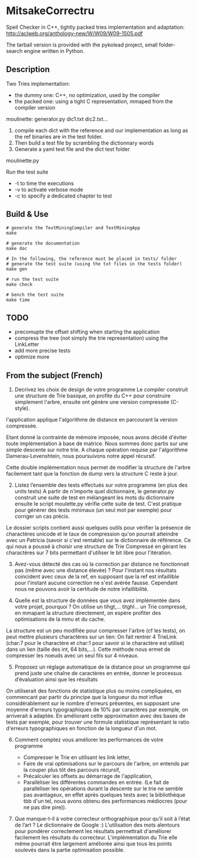 MitsakeCorrectru
================

Spell Checker in C++,
tightly packed tries implementation and adaptation:
    http://aclweb.org/anthology-new/W/W09/W09-1505.pdf

The tarball version is provided with the pykolead project,
small folder-search engine written in Python.


Description
-----------

Two Tries implementation:
  * the dummy one: C++, no optimization, used by the compiler
  * the packed one: using a tight C representation,
                    mmaped from the compiler version

moulinette:
  generator.py dic1.txt dic2.txt...

1. compile each dict with the reference and our implementation as long as the
  ref binaries are in the test folder.
2. Then build a test file by scrambling the dictionnary words
3. Generate a yaml test file and the dict test folder

  moulinette.py

Run the test suite

* -t to time the executions
* -v to activate verbose mode
* -c to specify a dedicated chapter to test

Build & Use
-----------

    # generate the TextMiningCompiler and TextMiningApp
    make

    # generate the documentation
    make doc

    # In the following, the reference must be placed in tests/ folder
    # generate the test suite (using the txt files in the tests folder)
    make gen

    # run the test suite
    make check

    # bench the test suite
    make time

TODO
----

* precomupte the offset shifting when starting the application
* compress the tree (not simply the trie representation) using the LinkLetter
* add more precise tests
* optimize more

From the subject (French)
-------------------------

 1. Decrivez les choix de design de votre programme
Le compiler construit une structure de Trie basique,
on profite du C++ pour construire simplement l'arbre,
ensuite ont génère une version compressée (C-style).

l'application applique l'algorithme de distance en
parcourant la version compressée.

Etant donné la contrainte de mémoire imposée, nous avons décidé d'éviter toute
implémentation à base de matrice. Nous sommes donc partis sur une simple
descente sur notre trie. A chaque opération requise par l'algorithme
Damerau-Levenshtein, nous poursuivons notre appel récursif.

Cette double implémentation nous permet de modifier la structure
de l'arbre facilement tant que la fonction de dump vers la structure
C reste à jour.

 2.	Listez l’ensemble des tests effectués sur votre programme (en plus des units tests)
A partir de n'importe quel dictionnaire, le generator.py construit une suite de test
en mélangeant les mots du dictionnaire ensuite le script moulette.py vérifie cette suite de test.
C'est pratique pour génèrer des tests minimaux (un seul mot par exemple) pour corriger un cas précis.

Le dossier scripts contient aussi quelques outils pour vérifier la présence de charactères unicode
et le taux de compression qu'on pourrait atteindre avec un Patricia (savoir si c'est rentable) sur le
dictionnaire de référence. Ce qui nous a poussé à choisir une structure de Trie Compressé en gèrant les charactères
sur 7 bits permettant d'utiliser le bit libre pour l'itération.

 3.	Avez-vous détecté des cas où la correction par distance ne fonctionnait pas (même avec une distance  élevée) ?
Pour l'instant nos résultats coincident avec ceux de la ref, en supposant que la
ref est infaillible pour l'instant aucune correction ne s'est avérée fausse.
Cependant nous ne pouvons avoir la certitude de notre infaillibilité.

 4.	Quelle est la structure de données que vous avez implémentée dans votre projet, pourquoi ?
On utilise un tihgt,... titghl... un Trie compressé, en mmapant la structure directement,
on espère profiter des optimisations de la mmu et du cache.

La structure est un peu modifiée pour compresser l'arbre (cf les tests), on peut mettre plusieurs charactères sur un lien:
On fait rentrer 4 TrieLink (char:7 pour le charactère et char:1 pour savoir si le charactère est utilisé) dans un lien
(taille des int, 64 bits,...). Cette méthode nous ermet de compresser les noeuds avec un seul fils sur 4 niveaux.

 5.	Proposez un réglage automatique de la distance pour un programme qui prend juste une chaîne de caractères en entrée, donner le processus d’évaluation ainsi que les résultats

On utiliserait des fonctions de statistique plus ou moins compliquées,
en commencant par partir du principe que la longueur du mot influe considérablement
sur le nombre d'erreurs présentes, en supposant une moyenne d'erreurs typographiques
de 10% par caractères par exemple, on arriverait à adaptée. En améliorant cette
approximation avec des bases de tests par exemple, pour trouver une formule statistique
représentant le ratio d'erreurs typographiques en fonction de la longueur d'un mot.

 6.	Comment comptez vous améliorer les performances de votre programme

    - Compresser le Trie en utilisant les link letter,
    - Faire de vrai optimisations sur le parcours de l'arbre, on entends par la couper
      plus tôt des parcours récursif,
    - Précalculer les offsets au démarrage de l'application,
    - Parallèliser les différentes commandes en entrée. (Le fait de paralléliser
      les opérations durant la descente sur le trie ne semble pas avantageux, en
      effet après quelques tests avec la bibliothèque tbb d'un tel, nous avons
      obtenu des performances médiocres (pour ne pas dire pire)).

 7.	Que manque-t-il à votre correcteur orthographique pour qu’il soit à l’état de l’art ?
Le dictionnaire de Google :) L'utilisation des mots alentours pour pondèrer correctement les résultats
permettrait d'améliorer facilement les résultats du correcteur.
L'implémentation du Trie elle même pourrait être largement améliorée ainsi que
tous les points soulevés dans la partie optimisation possible.

